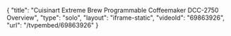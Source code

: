 {
    "title": "Cuisinart Extreme Brew Programmable Coffeemaker DCC-2750 Overview",
    "type": "solo",
    "layout": "iframe-static",
    "videoId": "69863926",
    "url": "\/tvpembed\/69863926"
}